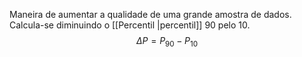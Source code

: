 Maneira de aumentar a qualidade de uma grande amostra de dados. Calcula-se diminuindo o [[Percentil |percentil]] 90 pelo 10. $$ \Delta{P} = P_{90} - P_{10} $$

